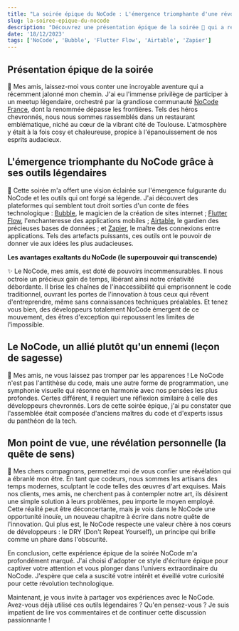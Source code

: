 ```yaml
---
title: "La soirée épique du NoCode : L'émergence triomphante d'une révolution technologique"
slug: la-soiree-epique-du-nocode
description: "Découvrez une présentation épique de la soirée 🎉 qui a récemment jalonné mon chemin. Plongez dans un récit captivant où l'émergence triomphante du NoCode 🚀 et ses outils légendaires sont célébrés. Explorez les avantages exaltants du NoCode ✨ et découvrez comment cette nouvelle forme de programmation peut être un allié puissant pour les développeurs. Une révélation personnelle 🤔 sur la quête de sens dans l'innovation vient compléter cette histoire inspirante."
date: '18/12/2023'
tags: ['NoCode', 'Bubble', 'Flutter Flow', 'Airtable', 'Zapier']
---
```

## **Présentation épique de la soirée**

🎉 Mes amis, laissez-moi vous conter une incroyable aventure qui a récemment jalonné mon chemin. J'ai eu l'immense privilège de participer à un meetup légendaire, orchestré par la grandiose communauté [NoCode France](https://nocode-france.fr/), dont la renommée dépasse les frontières. Tels des héros chevronnés, nous nous sommes rassemblés dans un restaurant emblématique, niché au cœur de la vibrant cité de Toulouse. L'atmosphère y était à la fois cosy et chaleureuse, propice à l'épanouissement de nos esprits audacieux.

## **L'émergence triomphante du NoCode grâce à ses outils légendaires**

🚀 Cette soirée m'a offert une vision éclairée sur l'émergence fulgurante du NoCode et les outils qui ont forgé sa légende. J'ai découvert des plateformes qui semblent tout droit sorties d'un conte de fées technologique : [Bubble](https://bubble.io/), le magicien de la création de sites internet ; [Flutter Flow](https://flutterflow.io/), l'enchanteresse des applications mobiles ; [Airtable](https://www.airtable.com/), le gardien des précieuses bases de données ; et [Zapier](https://zapier.com/), le maître des connexions entre applications. Tels des artefacts puissants, ces outils ont le pouvoir de donner vie aux idées les plus audacieuses.

**Les avantages exaltants du NoCode (le superpouvoir qui transcende)**

✨ Le NoCode, mes amis, est doté de pouvoirs incommensurables. Il nous octroie un précieux gain de temps, libérant ainsi notre créativité débordante. Il brise les chaînes de l'inaccessibilité qui emprisonnent le code traditionnel, ouvrant les portes de l'innovation à tous ceux qui rêvent d'entreprendre, même sans connaissances techniques préalables. Et tenez vous bien, des développeurs totalement NoCode émergent de ce mouvement, des êtres d'exception qui repoussent les limites de l'impossible.

## **Le NoCode, un allié plutôt qu'un ennemi (leçon de sagesse)**

🧩 Mes amis, ne vous laissez pas tromper par les apparences ! Le NoCode n'est pas l'antithèse du code, mais une autre forme de programmation, une symphonie visuelle qui résonne en harmonie avec nos pensées les plus profondes. Certes différent, il requiert une réflexion similaire à celle des développeurs chevronnés. Lors de cette soirée épique, j'ai pu constater que l'assemblée était composée d'anciens maîtres du code et d'experts issus du panthéon de la tech.

## **Mon point de vue, une révélation personnelle (la quête de sens)**

🤔 Mes chers compagnons, permettez moi de vous confier une révélation qui a ébranlé mon être. En tant que codeurs, nous sommes les artisans des temps modernes, sculptant le code telles des œuvres d'art exquises. Mais nos clients, mes amis, ne cherchent pas à contempler notre art, ils désirent une simple solution à leurs problèmes, peu importe le moyen employé. Cette réalité peut être déconcertante, mais je vois dans le NoCode une opportunité inouïe, un nouveau chapitre à écrire dans notre quête de l'innovation. Qui plus est, le NoCode respecte une valeur chère à nos cœurs de développeurs : le DRY (Don't Repeat Yourself), un principe qui brille comme un phare dans l'obscurité.

En conclusion, cette expérience épique de la soirée NoCode m'a profondément marqué. J'ai choisi d'adopter ce style d'écriture épique pour captiver votre attention et vous plonger dans l'univers extraordinaire du NoCode. J'espère que cela a suscité votre intérêt et éveillé votre curiosité pour cette révolution technologique.

Maintenant, je vous invite à partager vos expériences avec le NoCode. Avez-vous déjà utilisé ces outils légendaires ? Qu'en pensez-vous ? Je suis impatient de lire vos commentaires et de continuer cette discussion passionnante !